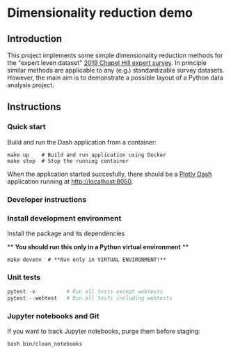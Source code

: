 # Dimensionality reduction demo


## Introduction

This project implements some simple dimensionality reduction methods for the
"expert leven dataset" [2019 Chapel Hill expert
survey](https://www.chesdata.eu/2019-chapel-hill-expert-survey "2019_CHES"). In
principle similar methods are applicable to any (e.g.) standardizable survey
datasets. However, the main aim is to demonstrate a possible layout of a Python
data analysis project.

## Instructions

### Quick start

Build and run the Dash application from a container:

``` shell
make up    # Build and run application using Docker
make stop  # Stop the running container
```

When the application started succesfully, there should be a [Plotly
Dash](https://dash.plotly.com/ "Dash") application running at
<http://localhost:8050>.


### Developer instructions

### Install development environment

Install the package and its dependencies 

** **You should run this only in a Python virtual environment** ** 

``` shell
make devenv  # **Run only in VIRTUAL ENVIRONMENT!**
```

### Unit tests

``` python
pytest -v          # Run all tests except webtests
pytest --webtest   # Run all tests including webtests
```

### Jupyter notebooks and Git
If you want to track Jupyter notebooks, purge them before staging:

``` shell
bash bin/clean_notebooks
```
